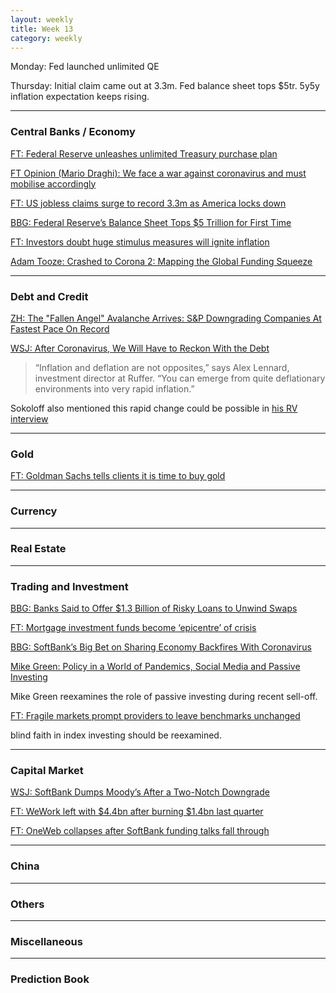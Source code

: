 ```yaml
---
layout: weekly
title: Week 13
category: weekly
---
```


Monday: Fed launched unlimited QE

Thursday: Initial claim came out at 3.3m. Fed balance sheet tops $5tr. 5y5y
inflation expectation keeps rising.

---
### Central Banks / Economy

[FT: Federal Reserve unleashes unlimited Treasury purchase plan](
https://www.ft.com/content/b71f0c32-6cfb-11ea-89df-41bea055720b)

[FT Opinion (Mario Draghi): We face a war against coronavirus and must mobilise accordingly](
https://www.ft.com/content/c6d2de3a-6ec5-11ea-89df-41bea055720b)

[FT: US jobless claims surge to record 3.3m as America locks down](
https://www.ft.com/content/0c249c3d-723d-484b-a4d4-714f5ebd3b1a)

[BBG: Federal Reserve’s Balance Sheet Tops $5 Trillion for First Time](
https://www.bloomberg.com/news/articles/2020-03-26/federal-reserve-s-balance-sheet-tops-5-trillion-for-first-time)

[FT: Investors doubt huge stimulus measures will ignite inflation](
https://www.ft.com/content/e27f13e4-6df1-11ea-89df-41bea055720b)

[Adam Tooze: Crashed to Corona 2: Mapping the Global Funding Squeeze](
https://adamtooze.com/2020/03/29/crashed-to-corona-2-mapping-the-global-funding-squeeze/)

---
### Debt and Credit

[ZH: The "Fallen Angel" Avalanche Arrives: S&P Downgrading Companies At Fastest Pace On Record](
https://www.zerohedge.com/markets/fallen-angel-avalanche-arrives-sp-downgrading-companies-fastest-pace-record)

[WSJ: After Coronavirus, We Will Have to Reckon With the Debt](
https://www.wsj.com/articles/after-coronavirus-we-will-have-to-reckon-with-the-debt-11585494002)

> “Inflation and deflation are not opposites,” says Alex Lennard,
investment director at Ruffer. “You can emerge from quite deflationary
environments into very rapid inflation.”

Sokoloff also mentioned this rapid change could be possible in [his RV interview](https://www.realvision.com/shows/the-interview/videos/gold-germs-and-self-preservation)

---
### Gold

[FT: Goldman Sachs tells clients it is time to buy gold](
https://www.ft.com/content/052f4932-6de2-11ea-89df-41bea055720b)

---
### Currency

---
### Real Estate

---
### Trading and Investment

[BBG: Banks Said to Offer $1.3 Billion of Risky Loans to Unwind Swaps](
https://www.bloomberg.com/news/articles/2020-03-25/banks-said-to-offer-1-3-billion-of-risky-loans-to-unwind-swaps)

[FT: Mortgage investment funds become ‘epicentre’ of crisis](
https://www.ft.com/content/18909cda-6d40-11ea-89df-41bea055720b)

[BBG: SoftBank’s Big Bet on Sharing Economy Backfires With Coronavirus](
https://www.bloomberg.com/news/articles/2020-03-26/softbank-s-big-bet-on-sharing-economy-backfires-with-coronavirus)

[Mike Green: Policy in a World of Pandemics, Social Media and Passive Investing](
https://www.logicafunds.com/policy-in-a-world-of-pandemics)

Mike Green reexamines the role of passive investing during recent sell-off.

[FT: Fragile markets prompt providers to leave benchmarks unchanged](
https://www.ft.com/content/7a00aa4c-a9b8-482e-ac6b-19776c432598)

blind faith in index investing should be reexamined.

---
### Capital Market

[WSJ: SoftBank Dumps Moody’s After a Two-Notch Downgrade](
https://www.wsj.com/articles/moodys-downgrades-softbanks-credit-rating-by-two-notches-11585146245)

[FT: WeWork left with $4.4bn after burning $1.4bn last quarter](
https://www.ft.com/content/3f8ef7cc-91e5-4b15-bfa7-44660b50004b)

[FT: OneWeb collapses after SoftBank funding talks fall through](
https://www.ft.com/content/8695c459-effd-4b54-8d96-69d8e614f6b4)

---
### China

---
### Others

---
### Miscellaneous

---
### Prediction Book

